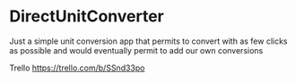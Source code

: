 # DirectUnitConverter

Just a simple unit conversion app that permits to convert with as few clicks as possible and would eventually permit to add our own conversions

Trello
https://trello.com/b/SSnd33po

